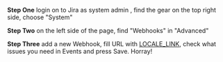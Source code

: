 
**Step One** login on to Jira as system admin , find the gear on the top right side, choose "System"

**Step Two** on the left side of the page, find "Webhooks" in "Advanced"

**Step Three** add a new Webhook, fill URL with [LOCALE_LINK](LOCALE_LINK), check what issues you need in Events and press Save. Horray!
